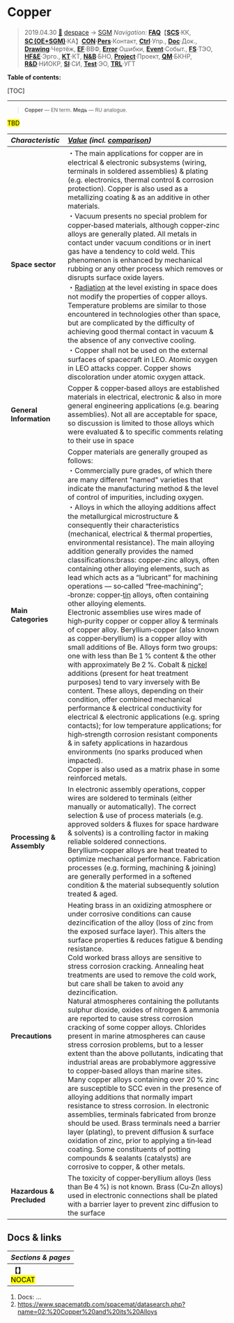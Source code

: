 # Copper
> 2019.04.30 [🚀](../../index/index.md) [despace](index.md) → [SGM](sc.md)
> *Navigation:*
> **[FAQ](faq.md)**【**[SCS](scs.md)**·КК, **[SC (OE+SGM)](sc.md)**·КА】**[CON](contact.md)·[Pers](person.md)**·Контакт, **[Ctrl](control.md)**·Упр., **[Doc](doc.md)**·Док., **[Drawing](drawing.md)**·Чертёж, **[EF](ef.md)**·ВВФ, **[Error](error.md)**·Ошибки, **[Event](event.md)**·Событ., **[FS](fs.md)**·ТЭО, **[HF&E](hfe.md)**·Эрго., **[KT](kt.md)**·КТ, **[N&B](nnb.md)**·БНО, **[Project](project.md)**·Проект, **[QM](qm.md)**·БКНР, **[R&D](rnd.md)**·НИОКР, **[SI](si.md)**·СИ, **[Test](test.md)**·ЭО, **[TRL](trl.md)**·УГТ

**Table of contents:**

[TOC]

---

> <small>**Copper** — EN term. **Медь** — RU analogue.</small>

<mark>TBD</mark>


|*Characteristic*|*[Value](si.md) (incl. [comparison](matc.md))*|
|:-|:-|
|**Space sector**|・The main applications for copper are in electrical & electronic subsystems (wiring, terminals in soldered assemblies) & plating (e.g. electronics, thermal control & corrosion protection). Copper is also used as a metallizing coating & as an additive in other materials.<br> ・Vacuum presents no special problem for copper‑based materials, although copper‑zinc alloys are generally plated. All metals in contact under vacuum conditions or in inert gas have a tendency to cold weld. This phenomenon is enhanced by mechanical rubbing or any other process which removes or disrupts surface oxide layers.<br> ・[Radiation](ion_rad.md) at the level existing in space does not modify the properties of copper alloys. Temperature problems are similar to those encountered in technologies other than space, but are complicated by the difficulty of achieving good thermal contact in vacuum & the absence of any convective cooling.<br> ・Copper shall not be used on the external surfaces of spacecraft in LEO. Atomic oxygen in LEO attacks copper.  Copper shows discoloration under atomic oxygen attack.|
|**General Information**|Copper & copper‑based alloys are established materials in electrical, electronic & also in more general engineering applications (e.g. bearing assemblies). Not all are acceptable for space, so discussion is limited to those alloys which were evaluated & to specific comments relating to their use in space|
|**Main Categories**|Copper materials are generally grouped as follows:<br> ・Commercially pure grades, of which there are many different "named" varieties that indicate the manufacturing method & the level of control of impurities, including oxygen.<br> ・Alloys in which the alloying additions affect the metallurgical microstructure & consequently their characteristics (mechanical, electrical & thermal properties, environmental resistance). The main alloying addition generally provides the named classifications:brass: copper‑zinc alloys, often containing other alloying elements, such as lead which acts as a “lubricant” for machining operations — so‑called “free‑machining”; ‑bronze: copper‑[tin](tin.md) alloys, often containing other alloying elements.<br> Electronic assemblies use wires made of high‑purity copper or copper alloy & terminals of copper alloy. Beryllium‑copper (also known as copper‑beryllium) is a copper alloy with small additions of Be. Alloys form two groups: one with less than Be 1 % content & the other with approximately Be 2 %. Cobalt & [nickel](nickel.md) additions (present for heat treatment purposes) tend to vary inversely with Be content. These alloys, depending on their condition, offer combined mechanical performance & electrical conductivity for electrical & electronic applications (e.g. spring contacts); for low temperature applications; for high‑strength corrosion resistant components & in safety applications in hazardous environments (no sparks produced when impacted).<br> Copper is also used as a matrix phase in some reinforced metals.|
|**Processing & Assembly**|In electronic assembly operations, copper wires are soldered to terminals (either manually or automatically). The correct selection & use of process materials (e.g. approved solders & fluxes for space hardware & solvents) is a controlling factor in making reliable soldered connections. Beryllium‑copper alloys are heat treated to optimize mechanical performance. Fabrication processes (e.g. forming, machining & joining) are generally performed in a softened condition & the material subsequently solution treated & aged.|
|**Precautions**|Heating brass in an oxidizing atmosphere or under corrosive conditions can cause dezincification of the alloy (loss of zinc from the exposed surface layer). This alters the surface properties & reduces fatigue & bending resistance.<br> Cold worked brass alloys are sensitive to stress corrosion cracking. Annealing heat treatments are used to remove the cold work, but care shall be taken to avoid any dezincification.<br> Natural atmospheres containing the pollutants sulphur dioxide, oxides of nitrogen & ammonia are reported to cause stress corrosion cracking of some copper alloys. Chlorides present in marine atmospheres can cause stress corrosion problems, but to a lesser extent than the above pollutants, indicating that industrial areas are probablymore aggressive to copper‑based alloys than marine sites.<br> Many copper alloys containing over 20 % zinc are susceptible to SCC even in the presence of alloying additions that normally impart resistance to stress corrosion. In electronic assemblies, terminals fabricated from bronze should be used. Brass terminals need a barrier layer (plating), to prevent diffusion & surface oxidation of zinc, prior to applying a tin‑lead coating. Some constituents of potting compounds & sealants (catalysts) are corrosive to copper, & other metals.|
|**Hazardous & Precluded**|The toxicity of copper‑beryllium alloys (less than Be 4 %) is not known. Brass (Cu‑Zn alloys) used in electronic connections shall be plated with a barrier layer to prevent zinc diffusion to the surface|



<p style="page-break-after:always"> </p>

## Docs & links
|*Sections & pages*|
|:-|
|**【[](.md)】**<br> <mark>NOCAT</mark>|

   1. Docs: …
   1. <https://www.spacematdb.com/spacemat/datasearch.php?name=02:%20Copper%20and%20its%20Alloys>
